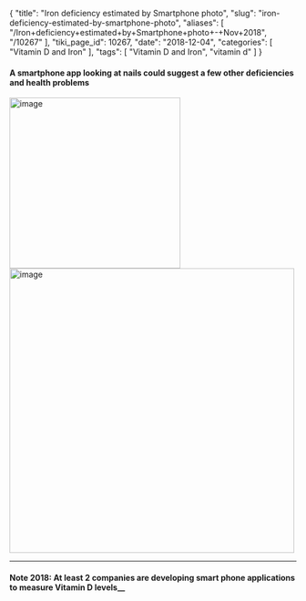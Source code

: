 {
    "title": "Iron deficiency estimated by Smartphone photo",
    "slug": "iron-deficiency-estimated-by-smartphone-photo",
    "aliases": [
        "/Iron+deficiency+estimated+by+Smartphone+photo+-+Nov+2018",
        "/10267"
    ],
    "tiki_page_id": 10267,
    "date": "2018-12-04",
    "categories": [
        "Vitamin D and Iron"
    ],
    "tags": [
        "Vitamin D and Iron",
        "vitamin d"
    ]
}


#### A smartphone app looking at nails could suggest a few other deficiencies and health problems

<img src="https://d1bk1kqxc0sym.cloudfront.net/attachments/jpeg/nail-deficiency.jpg" alt="image" width="300">

<img src="https://d1bk1kqxc0sym.cloudfront.net/attachments/jpeg/nails-2.jpg" alt="image" width="500">

---

#### Note 2018: At least 2 companies are developing smart phone applications to measure Vitamin D levels__